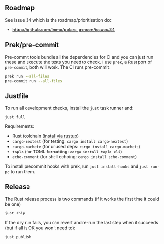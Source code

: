 ## Roadmap

See issue 34 which is the roadmap/prioritisation doc

- https://github.com/lmmx/polars-genson/issues/34

## Prek/pre-commit

Pre-commit tools bundle all the dependencies for CI and you can just run these and execute
the tests you need to check. I use `prek`, a Rust port of `pre-commit`, both will work.
The CI runs pre-commit.

```sh
prek run --all-files
pre-commit run --all-files
```

## Justfile

To run all development checks, install the `just` task runner and:

```sh
just full
```

Requirements:

- Rust toolchain ([install via rustup](https://rustup.rs/))
- `cargo-nextest` (for testing: `cargo install cargo-nextest`)
- `cargo-machete` (for unused deps: `cargo install cargo-machete`)
- `taplo` (for TOML formatting: `cargo install taplo-cli`)
- `echo-comment` (for shell echoing: `cargo install echo-comment`)

To install precommit hooks with prek, run `just install-hooks` and `just run-pc` to run them.

## Release

The Rust release process is two commands (if it works the first time it could be one)

```sh
just ship
```

If the dry run fails, you can revert and re-run the last step when it succeeds (but if all is OK you
won't need to):

```sh
just publish
```
